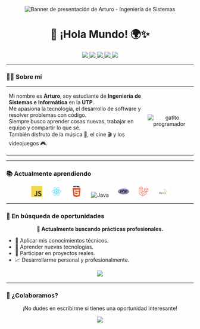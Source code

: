 <!-- 🌟 Banner visual destacado al inicio -->
<p align="center">
  <img src="https://pa1.narvii.com/6580/8098c6e9207376889eeb0532d9f5a0723c4d73f5_hq.gif" width="20%" alt="Banner de presentación de Arturo - Ingeniería de Sistemas" />
</p>

<h1 align="center">👋 ¡Hola Mundo! 🌍✨</h1>

<p align="center">
  <a href="https://www.linkedin.com/in/cesar-arturo-torres-negrini-33b908314/">
    <img src="https://img.shields.io/badge/-LinkedIn-0A66C2?style=flat&logo=linkedin&logoColor=white" />
  </a>
  <a href="https://github.com/TheArturo">
    <img src="https://img.shields.io/github/followers/TheArturo?label=GitHub&style=social" />
  </a>
  <a href="https://www.instagram.com/thearturo_idk">
    <img src="https://img.shields.io/badge/-Instagram-c13584?style=flat&labelColor=c13584&logo=instagram&logoColor=white" />
  </a>
  <a href="mailto:arturo153cesayt@gmail.com">
    <img src="https://img.shields.io/badge/Gmail-Email-red?style=flat&logo=gmail&logoColor=white" />
  </a>
  <a href="https://steamcommunity.com/profiles/76561199071984865/">
    <img src="https://img.shields.io/badge/Steam-000000?style=flat&logo=steam&logoColor=white" />
  </a>
</p>

---

### 👨‍💻 Sobre mí

<table>
  <tr>
    <td>

Mi nombre es **Arturo**, soy estudiante de **Ingeniería de Sistemas e Informática** en la **UTP**.  
Me apasiona la tecnología, el desarrollo de software y resolver problemas con código.  
Siempre busco aprender cosas nuevas, trabajar en equipo y compartir lo que sé.  
También disfruto de la música 🎵, el cine 🎬 y los videojuegos 🎮.

</td>
    <td align="center">
      <img src="https://media.giphy.com/media/qgQUggAC3Pfv687qPC/giphy.gif" width="230" alt="gatito programador" />
    </td>
  </tr>
</table>

---

### 📚 Actualmente aprendiendo

<p align="center">
  <img src="https://raw.githubusercontent.com/github/explore/main/topics/javascript/javascript.png" alt="JavaScript" title="JavaScript" height="30" style="margin: 0 10px;" />
  <img src="https://raw.githubusercontent.com/github/explore/main/topics/react/react.png" alt="React" title="React" height="30" style="margin: 0 10px;" />
  <img src="https://raw.githubusercontent.com/github/explore/main/topics/html/html.png" alt="HTML" title="HTML" height="30" style="margin: 0 10px;" />
  <img src="https://img.icons8.com/color/48/000000/java-coffee-cup-logo.png" alt="Java" title="Java" height="30" style="margin: 0 10px;" />
  <img src="https://raw.githubusercontent.com/github/explore/main/topics/php/php.png" alt="PHP" title="PHP" height="30" style="margin: 0 10px;" />
  <img src="https://raw.githubusercontent.com/github/explore/main/topics/laravel/laravel.png" alt="Laravel" title="Laravel" height="30" style="margin: 0 10px;" />
  <img src="https://raw.githubusercontent.com/github/explore/main/topics/mysql/mysql.png" alt="MySQL" title="MySQL" height="30" style="margin: 0 10px;" />
</p>


---

### 🚀 En búsqueda de oportunidades

<p align="center"><strong>📢 Actualmente buscando prácticas profesionales.</strong></p>

- 🎯 Aplicar mis conocimientos técnicos.  
- 🧠 Aprender nuevas tecnologías.  
- 🤝 Participar en proyectos reales.  
- 📈 Desarrollarme personal y profesionalmente.

<p align="center">
  <img src="https://media.giphy.com/media/f3iwJFOVOwuy7K6FFw/giphy.gif" width="220" />
</p>

---

### 💬 ¿Colaboramos?

<p align="center">
  ¡No dudes en escribirme si tienes una oportunidad interesante!
</p>

<p align="center">
  <img src="https://media.giphy.com/media/3o7abB06u9bNzA8lu8/giphy.gif" width="180" />
</p>
